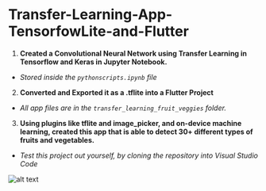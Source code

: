# Transfer-Learning-App-TensorfowLite-and-Flutter
1) **Created a Convolutional Neural Network using Transfer Learning in Tensorflow and Keras in Jupyter Notebook.**
* *Stored inside the ```pythonscripts.ipynb``` file*
2) **Converted and Exported it as a .tflite into a Flutter Project**
*  *All app files are in the ```transfer_learning_fruit_veggies``` folder.*
3) **Using plugins like tflite and image_picker, and on-device machine learning, created this app that is able to detect 30+ different types of fruits and vegetables.**
* *Test this project out yourself, by cloning the repository into Visual Studio Code*


![alt text](https://i.postimg.cc/HLD586q8/homepage.png)
